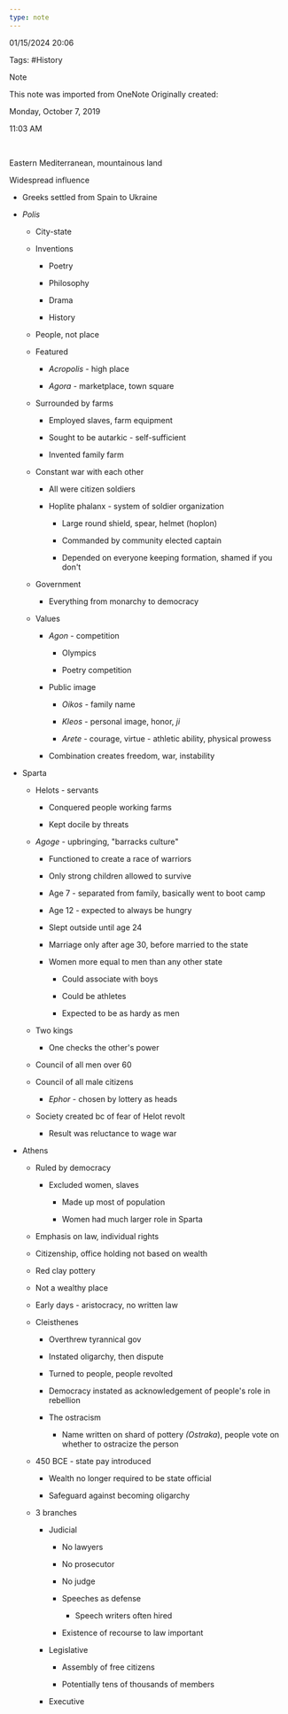 ```yaml
---
type: note
---
```

01/15/2024 20:06

Tags: #History 

>[!note]
>This note was imported from OneNote 
>Originally created:
>
>Monday, October 7, 2019
>
>11:03 AM

 

Eastern Mediterranean, mountainous land

Widespread influence

-   Greeks settled from Spain to Ukraine

-   *Polis*

    -   City-state

    -   Inventions

        -   Poetry

        -   Philosophy

        -   Drama

        -   History

    -   People, not place

    -   Featured

        -   *Acropolis* - high place

        -   *Agora* - marketplace, town square

    -   Surrounded by farms

        -   Employed slaves, farm equipment

        -   Sought to be autarkic - self-sufficient

        -   Invented family farm

    -   Constant war with each other

        -   All were citizen soldiers

        -   Hoplite phalanx - system of soldier organization

            -   Large round shield, spear, helmet (hoplon)

            -   Commanded by community elected captain

            -   Depended on everyone keeping formation, shamed if you don't

    -   Government

        -   Everything from monarchy to democracy

    -   Values

        -   *Agon* - competition

            -   Olympics

            -   Poetry competition

        -   Public image

            -   *Oikos* - family name

            -   *Kleos* - personal image, honor, *ji*

            -   *Arete* - courage, virtue - athletic ability, physical prowess

        -   Combination creates freedom, war, instability

-   Sparta

    -   Helots - servants

        -   Conquered people working farms

        -   Kept docile by threats

    -   *Agoge* - upbringing, "barracks culture"

        -   Functioned to create a race of warriors

        -   Only strong children allowed to survive

        -   Age 7 - separated from family, basically went to boot camp

        -   Age 12 - expected to always be hungry

        -   Slept outside until age 24

        -   Marriage only after age 30, before married to the state

        -   Women more equal to men than any other state

            -   Could associate with boys

            -   Could be athletes

            -   Expected to be as hardy as men

    -   Two kings

        -   One checks the other's power

    -   Council of all men over 60

    -   Council of all male citizens

        -   *Ephor* - chosen by lottery as heads

    -   Society created bc of fear of Helot revolt

        -   Result was reluctance to wage war

-   Athens

    -   Ruled by democracy

        -   Excluded women, slaves

            -   Made up most of population

            -   Women had much larger role in Sparta

    -   Emphasis on law, individual rights

    -   Citizenship, office holding not based on wealth

    -   Red clay pottery

    -   Not a wealthy place

    -   Early days - aristocracy, no written law

    -   Cleisthenes

        -   Overthrew tyrannical gov

        -   Instated oligarchy, then dispute

        -   Turned to people, people revolted

        -   Democracy instated as acknowledgement of people's role in rebellion

        -   The ostracism

            -   Name written on shard of pottery *(Ostraka*), people vote on whether to ostracize the person

    -   450 BCE - state pay introduced

        -   Wealth no longer required to be state official

        -   Safeguard against becoming oligarchy

    -   3 branches

        -   Judicial

            -   No lawyers

            -   No prosecutor

            -   No judge

            -   Speeches as defense

                -   Speech writers often hired

            -   Existence of recourse to law important

        -   Legislative

            -   Assembly of free citizens

            -   Potentially tens of thousands of members

        -   Executive
